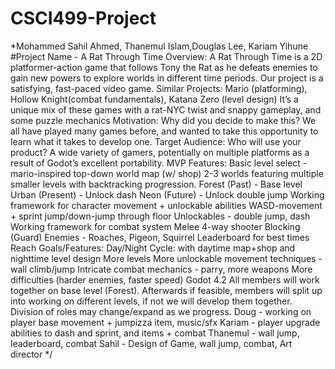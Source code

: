 # CSCI499-Project
\*Mohammed Sahil Ahmed, Thanemul Islam,Douglas Lee, Kariam Yihune
#Project Name - A Rat Through Time
Overview: A Rat Through Time is a 2D platformer-action game that follows Tony the Rat as he defeats enemies to gain new powers to explore worlds in different time periods. Our project is a satisfying, fast-paced video game.
Similar Projects: Mario (platforming), Hollow Knight(combat fundamentals), Katana Zero (level design)
It’s a unique mix of these games with a rat-NYC twist and snappy gameplay, and some puzzle mechanics
Motivation: Why did you decide to make this?
We all have played many games before, and wanted to take this opportunity to learn what it takes to develop one.
Target Audience: Who will use your product?
A wide variety of gamers, potentially on multiple platforms as a result of Godot’s excellent portability.
MVP Features:
Basic level select - mario-inspired top-down world map (w/ shop)
2-3 worlds featuring multiple smaller levels with backtracking progression.
Forest (Past) - Base level
Urban (Present) - Unlock dash
Neon (Future) - Unlock double jump
Working framework for character movement + unlockable abilities
WASD-movement + sprint
jump/down-jump through floor
Unlockables - double jump, dash
Working framework for combat system
Melee
4-way shooter
Blocking (Guard)
Enemies - Roaches, Pigeon, Squirrel
Leaderboard for best times
Reach Goals/Features:
Day/Night Cycle: with daytime map+shop and nighttime level design
More levels
More unlockable movement techniques - wall climb/jump
Intricate combat mechanics - parry, more weapons
More difficulties (harder enemies, faster speed)
Godot 4.2
All members will work together on base level (Forest). Afterwards if feasible, members will split up into working on different levels, if not we will develop them together. Division of roles may change/expand as we progress.
Doug  - working on player base movement + jumpizza item, music/sfx
Kariam - player upgrade abilities to dash and sprint, and items + combat
Thanemul - wall jump, leaderboard, combat 
Sahil - Design of Game, wall jump, combat, Art director
*/
